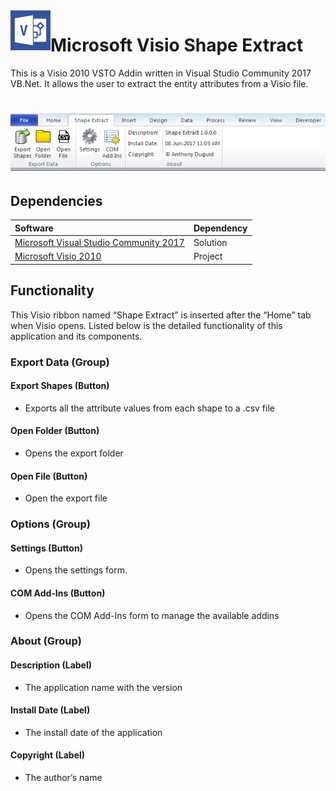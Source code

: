 <img align="left" src="Resources/VisioAddin.png" width="64px" >

# Microsoft Visio Shape Extract
This is a Visio 2010 VSTO Addin written in Visual Studio Community 2017 VB.Net. It allows the user to extract the entity attributes from a Visio file.

<h1 align="left">
  <img src="Images/toolbar.png" alt="MyToolbar" />
</h1>

## Dependencies
|Software                        |Dependency                 |
|:-------------------------------|:--------------------------|
|[Microsoft Visual Studio Community 2017](https://www.visualstudio.com/vs/whatsnew/)|Solution|
|[Microsoft Visio 2010](https://www.microsoft.com/en-au/software-download/office)|Project|

## Functionality
This Visio ribbon named “Shape Extract” is inserted after the “Home” tab when Visio opens.  Listed below is the detailed functionality of this application and its components.  

### Export Data (Group)

####	Export Shapes (Button)
* Exports all the attribute values from each shape to a .csv file

####	Open Folder (Button)
* Opens the export folder

#### Open File (Button)
* Open the export file

###	Options (Group)

####	Settings (Button)
* Opens the settings form.

####	COM Add-Ins (Button)
* Opens the COM Add-Ins form to manage the available addins

###	About (Group)

#### Description (Label)
* The application name with the version

#### Install Date (Label)
* The install date of the application

#### Copyright (Label)
* The author’s name
